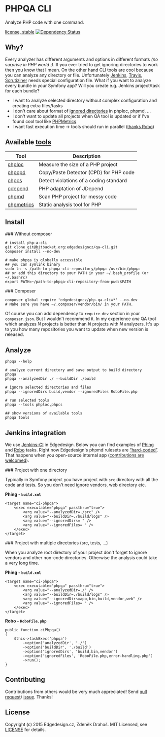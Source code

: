 
# PHPQA CLI

Analyze PHP code with one command.

[license, stable](https://poser.pugx.org/)
[![Dependency Status](https://www.versioneye.com/user/projects/5562ac79366466001b5a0000/badge.svg?style=flat)](https://www.versioneye.com/user/projects/5562ac79366466001b5a0000)

## Why?

Every analyzer has different arguments and options in different formats *(no surprise in PHP world :)*.
If you ever tried to get ignoring directories to work then you know that I mean. On the other hand
CLI tools are cool because you can analyze any directory or file.
Unfortunately [Jenkins](http://jenkins-php.org/automation.html),
[Travis](https://github.com/libis/plugin-Mailer/blob/095cc1154fd6d7beb3be4425329868ecfa2043d9/.travis.yml),
[Scrutiziner](https://github.com/antonbabenko/imagepush2/blob/db88b1c65a34250ba98e01d584d72421aedfaeac/.scrutinizer.yml) 
needs special configuration file. What if you want to analyze every bundle in your Symfony app?
Will you create e.g. Jenkins project/task for each bundle?

* I want to analyze selected directory without complex configuration and creating extra files/tasks
* I don't care about format of [ignored directories](https://bitbucket.org/edgedesigncz/qa-cli/src/d4f921b56ddb4b70bce4e2b0ca0f6a7231952677/tests/IgnoredPathsTest.php?at=develop) in phploc, phpmd, ...
* I don't want to update all projects when QA tool is updated or if I've found cool tool like [PHPMetrics](https://github.com/Halleck45/PhpMetrics)
* I want fast execution time → tools should run in parallel ([thanks Robo](http://robo.li/tasks/Base/#parallelexec))

## Available [tools](https://github.com/ziadoz/awesome-php#code-analysis)

Tool| Description
----------------------------------------------------------------------- | ----------------------------- |
[phploc](https://github.com/sebastianbergmann/phploc) | Measure the size of a PHP project |
[phpcpd](https://github.com/sebastianbergmann/phpcpd) | Copy/Paste Detector (CPD) for PHP code |
[phpcs](https://github.com/squizlabs/PHP_CodeSniffer) | Detect violations of a coding standard |
[pdepend](https://github.com/pdepend/pdepend) | PHP adaptation of JDepend |
[phpmd](https://github.com/phpmd/phpmd) | Scan PHP project for messy code |
[phpmetrics](https://github.com/Halleck45/PhpMetrics) | Static analysis tool for PHP |

## Install

### Without composer

```
# install php-a-cli
git clone git@bitbucket.org:edgedesigncz/qa-cli.git
composer install --no-dev

# make phpqa is globally accessible
## you can symlink binary
sudo ln -s /path-to-phpqa-cli-repository/phpqa /usr/bin/phpqa
## or add this directory to your PATH in your ~/.bash_profile (or ~/.bashrc)
export PATH=~/path-to-phpqa-cli-repository-from-pwd:$PATH
```

### Composer

```
composer global require 'edgedesigncz/php-qa-cli=*' --no-dev
# Make sure you have ~/.composer/vendor/bin/ in your PATH.
```

Of course you can add dependency to `require-dev` section in your `composer.json`.
But I wouldn't recommend it. In my experience *one* QA tool which analyzes
*N* projects is better than *N* projects with *N* analyzers. It's up to you
how many repositories you want to update when new version is released.


## Analyze

```
phpqa --help

# analyze current directory and save output to build directory
phpqa
phpqa --analyzedDir ./ --buildDir ./build

# ignore selected directories and files
phpqa --ignoredDirs build,vendor --ignoredFiles RoboFile.php

# run selected tools
phpqa --tools phploc,phpcs

## show versions of available tools
phpqa tools
```

## Jenkins integration

We use [Jenkins-CI](http://jenkins-php.org/) in Edgedesign. Below you can find examples of
[Phing](https://www.phing.info/) and [Robo](http://robo.li/) tasks. Right now Edgedesign's
phpmd rulesets are [“hard-coded”](https://bitbucket.org/edgedesigncz/qa-cli/src/d4f921b56ddb4b70bce4e2b0ca0f6a7231952677/config/phpmd.xml?at=develop).
That happens when you open-source internal app ([contributions are welcomed](http://readme.md/#contributing)).

### Project with one directory

Typically in Symfony project you have project with `src` directory with all the code and tests. So you don't need ignore vendors, web directory etc. 

**Phing - `build.xml`**
```
<target name="ci-phpqa">
    <exec executable="phpqa" passthru="true">
        <arg value="--analyzedDir=./src" />
        <arg value="--buildDir=./build/logs" />
        <arg value="--ignoredDirs= " />
        <arg value="--ignoredFiles= " />
    </exec>
</target>
```


### Project with multiple directories (src, tests, ...)

When you analyze root directory of your project don't forget to ignore vendors and
other non-code directories. Otherwise the analysis could take a very long time.

**Phing - `build.xml`**

```
<target name="ci-phpqa">
    <exec executable="phpqa" passthru="true">
        <arg value="--analyzedDir=./" />
        <arg value="--buildDir=./build/logs" />
        <arg value="--ignoredDirs=app,bin,build,vendor,web" />
        <arg value="--ignoredFiles= " />
    </exec>
</target>
```

**Robo - `RoboFile.php`**

```
public function ciPhpqa()
{
    $this->taskExec('phpqa')
        ->option('analyzedDir', './')
        ->option('buildDir', './build')
        ->option('ignoredDirs', 'build,bin,vendor')
        ->option('ignoredFiles', 'RoboFile.php,error-handling.php')
        ->run();
}
```

## Contributing

Contributions from others would be very much appreciated! Send 
[pull request](http://github.com/)/
[issue](http://github.com/). Thanks!

## License

Copyright (c) 2015 Edgedesign.cz, Zdeněk Drahoš. MIT Licensed,
see [LICENSE](/LICENSE) for details.


